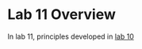 # Lab 11 Overview


In lab 11, principles developed in [lab 10](https://gabemitchell23.github.io/gfm48FastRobots/Lab10/lab10Writeup.html)
